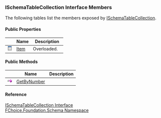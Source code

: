 ﻿### ISchemaTableCollection Interface Members

The following tables list the members exposed by [ISchemaTableCollection](fcSDK~FChoice.Foundation.Schema.ISchemaTableCollection.md).

#### Public Properties

|   | Name | Description |
| --- | --- | --- |
| ![ Property](dotnetimages/Property.png) | [Item](fcSDK~FChoice.Foundation.Schema.ISchemaTableCollection~Item.md) | Overloaded.    |



#### Public Methods

|   | Name | Description |
| --- | --- | --- |
| ![ Method](dotnetimages/Method.png) | [GetByNumber](fcSDK~FChoice.Foundation.Schema.ISchemaTableCollection~GetByNumber.md) |   |





#### Reference

[ISchemaTableCollection Interface](fcSDK~FChoice.Foundation.Schema.ISchemaTableCollection.md)  
[FChoice.Foundation.Schema Namespace](fcSDK~FChoice.Foundation.Schema_namespace.md)